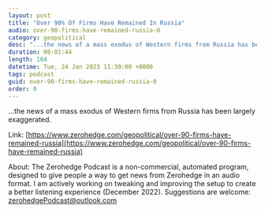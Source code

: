 ```yaml
---
layout: post
title: "Over 90% Of Firms Have Remained In Russia"
audio: over-90-firms-have-remained-russia-0
category: geopolitical
desc: "...the news of a mass exodus of Western firms from Russia has been largely exaggerated."
duration: 00:01:44
length: 104
datetime: Tue, 24 Jan 2023 11:30:00 +0000
tags: podcast
guid: over-90-firms-have-remained-russia-0
order: 0
---
```

...the news of a mass exodus of Western firms from Russia has been largely exaggerated.

Link: [https://www.zerohedge.com/geopolitical/over-90-firms-have-remained-russia](https://www.zerohedge.com/geopolitical/over-90-firms-have-remained-russia)

About: The Zerohedge Podcast is a non-commercial, automated program, designed to give people a way to get news from Zerohedge in an audio format.  I am actively working on tweaking and improving the setup to create a better listening experience (December 2022).  Suggestions are welcome: [zerohedgePodcast@outlook.com](mailto:zerohedgePodcast@outlook.com)